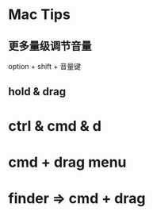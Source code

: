 # Mac Tips

## 更多量级调节音量

option + shift + 音量键

## hold & drag

# ctrl & cmd & d

# cmd + drag menu

# finder => cmd + drag

